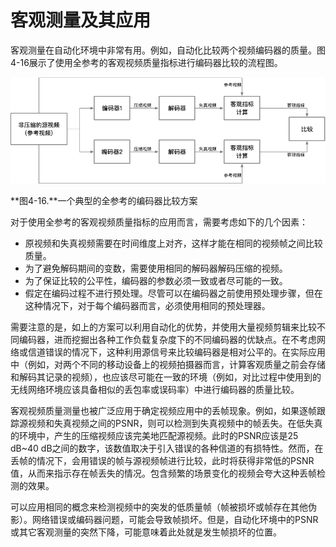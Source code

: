 # 客观测量及其应用
客观测量在自动化环境中非常有用。例如，自动化比较两个视频编码器的质量。图4-16展示了使用全参考的客观视频质量指标进行编码器比较的流程图。

![](../images/4_16.png)

**图4-16.**一个典型的全参考的编码器比较方案

对于使用全参考的客观视频质量指标的应用而言，需要考虑如下的几个因素：

* 原视频和失真视频需要在时间维度上对齐，这样才能在相同的视频帧之间比较质量。
* 为了避免解码期间的变数，需要使用相同的解码器解码压缩的视频。
* 为了保证比较的公平性，编码器的参数必须一致或者尽可能的一致。
* 假定在编码过程不进行预处理。尽管可以在编码器之前使用预处理步骤，但在这种情况下，对于每个编码器而言，必须使用相同的预处理器。

需要注意的是，如上的方案可以利用自动化的优势，并使用大量视频剪辑来比较不同编码器，进而挖掘出各种工作负载复杂度下的不同编码器的优缺点。在不考虑网络或信道错误的情况下，这种利用源信号来比较编码器是相对公平的。在实际应用中（例如，对两个不同的移动设备上的视频拍摄器而言，计算客观质量之前会存储和解码其记录的视频），也应该尽可能在一致的环境（例如，对比过程中使用到的无线网络环境应该具备相似的丢包率或误码率）中进行编码器的质量比较。

客观视频质量测量也被广泛应用于确定视频应用中的丢帧现象。例如，如果逐帧跟踪源视频和失真视频之间的PSNR，则可以检测到失真视频中的帧丢失。在低失真的环境中，产生的压缩视频应该完美地匹配源视频。此时的PSNR应该是25 dB~40 dB之间的数字，该数值取决于引入错误的各种信道的有损特性。然而，在丢帧的情况下，会用错误的帧与源视频帧进行比较，此时将获得非常低的PSNR值，从而来指示存在帧丢失的情况。包含频繁的场景变化的视频会夸大这种丢帧检测的效果。

可以应用相同的概念来检测视频中的突发的低质量帧（帧被损坏或帧存在其他伪影）。网络错误或编码器问题，可能会导致帧损坏。但是，自动化环境中的PSNR或其它客观测量的突然下降，可能意味着此处就是发生帧损坏的位置。






